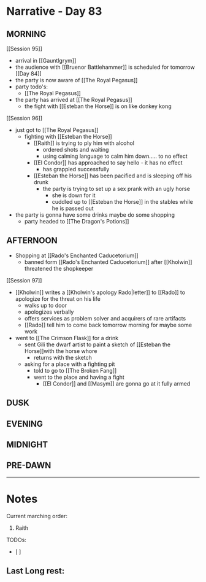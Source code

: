 # Narrative - Day 83

## MORNING
[[Session 95]]
- arrival in [[Gauntlgrym]]
- the audience with [[Bruenor Battlehammer]] is scheduled for tomorrow [[Day 84]] 
- the party is now aware of [[The Royal Pegasus]]
- party todo's:
    - [[The Royal Pegasus]]
- the party has arrived at [[The Royal Pegasus]]
    - the fight with [[Esteban the Horse]] is on like donkey kong

[[Session 96]]
- just got to [[The Royal Pegasus]]
    - fighting with [[Esteban the Horse]]
        - [[Raith]] is trying to ply him with alcohol
            - ordered shots and waiting
            - using calming language to calm him down..... to no effect
        - [[El Condor]] has approached to say hello - it has no effect
            - has grappled successfully
        - [[Esteban the Horse]] has been pacified and is sleeping off his drunk
            - the party is trying to set up a sex prank with an ugly horse
                - she is down for it
                - cuddled up to [[Esteban the Horse]] in the stables while he is passed out
- the party is gonna have some drinks maybe do some shopping
    - party headed to [[The Dragon's Potions]]
## AFTERNOON
- Shopping at [[Rado's Enchanted Caducetorium]]
    - banned form [[Rado's Enchanted Caducetorium]] after [[Kholwin]] threatened the shopkeeper

[[Session 97]]
- [[Kholwin]] writes a [[Kholwin's apology Rado|letter]] to [[Rado]] to apologize for the threat on his life
    - walks up to door 
    - apologizes verbally
    - offers services as problem solver and acquirers of rare artifacts
    - [[Rado]] tell him to come back tomorrow morning for maybe some work
- went to [[The Crimson Flask]] for a drink
    - sent Gili the dwarf artist to paint a sketch of [[Esteban the Horse]]with the horse whore
        - returns with the sketch
    - asking for a place with a fighting pit
        - told to go to [[The Broken Fang]]
        - went to the place and having a fight
            - [[El Condor]] and [[Masym]] are gonna go at it fully armed

## DUSK

## EVENING

## MIDNIGHT

## PRE-DAWN

___
# Notes
Current marching order:
1. Raith

TODOs:
- [ ] 
  
Last Long rest:
- 